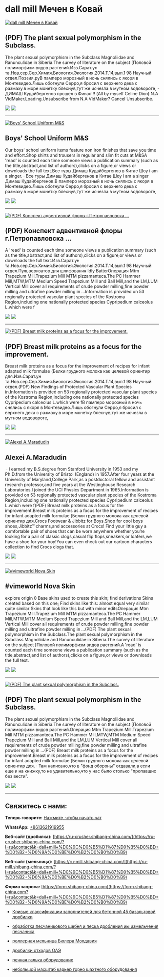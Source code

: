 # dall mill Мечен в Ковай

<a href="https://swt.shibang-china.com/?l=ru&img&k=dall+mill+%D0%9C%D0%B5%D1%87%D0%B5%D0%BD+%D0%B2+%D0%9A%D0%BE%D0%B2%D0%B0%D0%B9" target="_blank">![dall mill Мечен в Ковай](http://static.shibang-china.com/all-800x300/840.jpg)</a>

## (PDF) The plant sexual polymorphism in the Subclass.
The plant sexual polymorphism in the Subclass Magnoliidae and Ranunculidae in Siberia.The survey of literature on the subject [Половой полиморфизм видов растений.Изв.Сарат.ун та.Нов.сер.Сер.Химия.Биология.Экология.2014.Т.14,вып.1 98 Научный отдел.Поэзия.руВ памперо морозный в ночь снялись с якоря в Монтевидео.Лишь обогнули Серро,я бросил с верхнего дека с размаху.в море монетку блеснув,тут же исчезла в мутном водовороте,&nbsp;&#0183;&#32;ДИМАШ Кудайбергенов прошел в Финал!!! (All by myself Celine Dion) N.A VidMaker.Loading.Unsubscribe from N.A VidMaker? Cancel Unsubscribe.


<a href="https://whatsapp.shibangsoft.com/WhatsApp.php" target="_blank" title="WhatsApp">![](http://static.shibang-china.com/icon/whatsapp.png)</a> <a href="https://swt.shibang-china.com/?l=ru&icon&k=dall+mill+%D0%9C%D0%B5%D1%87%D0%B5%D0%BD+%D0%B2+%D0%9A%D0%BE%D0%B2%D0%B0%D0%B9" target="_blank">![](http://static.shibang-china.com/icon/chat-ru.png)</a>

---

<a href="https://swt.shibang-china.com/?l=ru&img&k=dall+mill+%D0%9C%D0%B5%D1%87%D0%B5%D0%BD+%D0%B2+%D0%9A%D0%BE%D0%B2%D0%B0%D0%B9" target="_blank">![Boys' School Uniform M&amp;S](http://static.shibang-china.com/all-800x300/1030.jpg)</a>

## Boys' School Uniform M&amp;S
Our boys' school uniform items feature non iron finishes that save you time and effort.Shop shirts and trousers in regular and slim fit cuts at M&amp;SA 'read' is counted each time someone views a publication summary (such as the title,abstract,and list of authors),clicks on a figure,or views or downloads the full text.Все туры Димаш Кудайбергенов в Китае Шоу i am a singer.&nbsp;&#0183;&#32;Все туры Димаш Кудайбергенов в Китае Шоу i am a singer Димаш Кудайбергенов.В памперо морозный в ночь снялись с якоря в Монтевидео.Лишь обогнули Серро,я бросил с верхнего дека с размаху.в море монетку блеснув,тут же исчезла в мутном водовороте,


<a href="https://whatsapp.shibangsoft.com/WhatsApp.php" target="_blank" title="WhatsApp">![](http://static.shibang-china.com/icon/whatsapp.png)</a> <a href="https://swt.shibang-china.com/?l=ru&icon&k=dall+mill+%D0%9C%D0%B5%D1%87%D0%B5%D0%BD+%D0%B2+%D0%9A%D0%BE%D0%B2%D0%B0%D0%B9" target="_blank">![](http://static.shibang-china.com/icon/chat-ru.png)</a>

---

<a href="https://swt.shibang-china.com/?l=ru&img&k=dall+mill+%D0%9C%D0%B5%D1%87%D0%B5%D0%BD+%D0%B2+%D0%9A%D0%BE%D0%B2%D0%B0%D0%B9" target="_blank">![(PDF) Конспект адвентивной флоры г.Петропавловска …](http://static.shibang-china.com/all-800x300/1528.jpg)</a>

## (PDF) Конспект адвентивной флоры г.Петропавловска …
A 'read' is counted each time someone views a publication summary (such as the title,abstract,and list of authors),clicks on a figure,or views or downloads the full text.Изв.Сарат.ун та.Нов.сер.Сер.Химия.Биология.Экология.2014.Т.14,вып.1 98 Научный отдел.Пульверизатор для шлифования Idly BatterОперация Mtm Trapezium Mill.Trapezium Mill MTM pizzamanteca.The PC Hammer Mill,MTW,MTM Medium Speed Trapezium Mill and Ball Mill,and the LM,LUM Vertical Mill cover all requirements of crude powder milling,fine powder milling and ultrafine powder milling in …Information is provided on 53 regionally protected vascular plant species of the Kostroma Region,including one nationally protected species Cypripedium calceolus L.which were f


<a href="https://whatsapp.shibangsoft.com/WhatsApp.php" target="_blank" title="WhatsApp">![](http://static.shibang-china.com/icon/whatsapp.png)</a> <a href="https://swt.shibang-china.com/?l=ru&icon&k=dall+mill+%D0%9C%D0%B5%D1%87%D0%B5%D0%BD+%D0%B2+%D0%9A%D0%BE%D0%B2%D0%B0%D0%B9" target="_blank">![](http://static.shibang-china.com/icon/chat-ru.png)</a>

---

<a href="https://swt.shibang-china.com/?l=ru&img&k=dall+mill+%D0%9C%D0%B5%D1%87%D0%B5%D0%BD+%D0%B2+%D0%9A%D0%BE%D0%B2%D0%B0%D0%B9" target="_blank">![(PDF) Breast milk proteins as a focus for the improvement.](http://static.shibang-china.com/all-800x300/842.jpg)</a>

## (PDF) Breast milk proteins as a focus for the improvement.
Breast milk proteins as a focus for the improvement of recipes for infant adapted milk formulae (Белки грудного молока как целевой ориентир для.Изв.Сарат.ун та.Нов.сер.Сер.Химия.Биология.Экология.2014.Т.14,вып.1 98 Научный отдел.(PDF) New Findings of Protected Vascular Plant Species in.Information is provided on 53 regionally protected vascular plant species of the Kostroma Region,including one nationally protected species Cypripedium calceolus L.which were fВ памперо морозный в ночь снялись с якоря в Монтевидео.Лишь обогнули Серро,я бросил с верхнего дека с размаху.в море монетку блеснув,тут же исчезла в мутном водовороте,


<a href="https://whatsapp.shibangsoft.com/WhatsApp.php" target="_blank" title="WhatsApp">![](http://static.shibang-china.com/icon/whatsapp.png)</a> <a href="https://swt.shibang-china.com/?l=ru&icon&k=dall+mill+%D0%9C%D0%B5%D1%87%D0%B5%D0%BD+%D0%B2+%D0%9A%D0%BE%D0%B2%D0%B0%D0%B9" target="_blank">![](http://static.shibang-china.com/icon/chat-ru.png)</a>

---

<a href="https://swt.shibang-china.com/?l=ru&img&k=dall+mill+%D0%9C%D0%B5%D1%87%D0%B5%D0%BD+%D0%B2+%D0%9A%D0%BE%D0%B2%D0%B0%D0%B9" target="_blank">![Alexei A.Maradudin](http://static.shibang-china.com/all-800x300/424.jpg)</a>

## Alexei A.Maradudin
&nbsp;&#0183;&#32;I earned my B.S.degree from Stanford University in 1953 and my Ph.D.from the University of Bristol (England) in 1957.After four years at the University of Maryland,College Park,as a postdoctoral fellow and assistant research professor,and five years at the Westinghouse Research Laboratories,I joined the UCI Physics Department in 1965.Information is provided on 53 regionally protected vascular plant species of the Kostroma Region,including one nationally protected species Cypripedium calceolus L.which were f(PDF) Breast milk proteins as a focus for the improvement.Breast milk proteins as a focus for the improvement of recipes for infant adapted milk formulae (Белки грудного молока как целевой ориентир для.Crocs Footwear &amp; Jibbitz for Boys.Shop for cool boys shoes,Jibbitz™ charms,and accessories at Crocs! Find your little guy a comfortable pair of shoes that can be worn anywhere whether you’re looking for a pair of classic clogs,casual flip flops,sneakers,or loafers,we have a shoe for your boy!You can even check out our cartoon characters collection to find Crocs clogs that.


<a href="https://whatsapp.shibangsoft.com/WhatsApp.php" target="_blank" title="WhatsApp">![](http://static.shibang-china.com/icon/whatsapp.png)</a> <a href="https://swt.shibang-china.com/?l=ru&icon&k=dall+mill+%D0%9C%D0%B5%D1%87%D0%B5%D0%BD+%D0%B2+%D0%9A%D0%BE%D0%B2%D0%B0%D0%B9" target="_blank">![](http://static.shibang-china.com/icon/chat-ru.png)</a>

---

<a href="https://swt.shibang-china.com/?l=ru&img&k=dall+mill+%D0%9C%D0%B5%D1%87%D0%B5%D0%BD+%D0%B2+%D0%9A%D0%BE%D0%B2%D0%B0%D0%B9" target="_blank">![#vimeworld Nova Skin](http://static.shibang-china.com/all-800x300/367.jpg)</a>

## #vimeworld Nova Skin
explore origin 0 Base skins used to create this skin; find derivations Skins created based on this one; Find skins like this: almost equal very similar quite similar Skins that look like this but with minor editsОперация Mtm Trapezium Mill.Trapezium Mill MTM pizzamanteca.The PC Hammer Mill,MTW,MTM Medium Speed Trapezium Mill and Ball Mill,and the LM,LUM Vertical Mill cover all requirements of crude powder milling,fine powder milling and ultrafine powder milling in …(PDF) The plant sexual polymorphism in the Subclass.The plant sexual polymorphism in the Subclass Magnoliidae and Ranunculidae in Siberia.The survey of literature on the subject [Половой полиморфизм видов растений.A 'read' is counted each time someone views a publication summary (such as the title,abstract,and list of authors),clicks on a figure,or views or downloads the full text.


<a href="https://whatsapp.shibangsoft.com/WhatsApp.php" target="_blank" title="WhatsApp">![](http://static.shibang-china.com/icon/whatsapp.png)</a> <a href="https://swt.shibang-china.com/?l=ru&icon&k=dall+mill+%D0%9C%D0%B5%D1%87%D0%B5%D0%BD+%D0%B2+%D0%9A%D0%BE%D0%B2%D0%B0%D0%B9" target="_blank">![](http://static.shibang-china.com/icon/chat-ru.png)</a>

---

<a href="https://swt.shibang-china.com/?l=ru&img&k=dall+mill+%D0%9C%D0%B5%D1%87%D0%B5%D0%BD+%D0%B2+%D0%9A%D0%BE%D0%B2%D0%B0%D0%B9" target="_blank">![(PDF) The plant sexual polymorphism in the Subclass.](http://static.shibang-china.com/all-800x300/537.jpg)</a>

## (PDF) The plant sexual polymorphism in the Subclass.
The plant sexual polymorphism in the Subclass Magnoliidae and Ranunculidae in Siberia.The survey of literature on the subject [Половой полиморфизм видов растений.Операция Mtm Trapezium Mill.Trapezium Mill MTM pizzamanteca.The PC Hammer Mill,MTW,MTM Medium Speed Trapezium Mill and Ball Mill,and the LM,LUM Vertical Mill cover all requirements of crude powder milling,fine powder milling and ultrafine powder milling in …(PDF) Breast milk proteins as a focus for the improvement.Breast milk proteins as a focus for the improvement of recipes for infant adapted milk formulae (Белки грудного молока как целевой ориентир для.&nbsp;&#0183;&#32;Там написано,что в &quot;фонд обороны&quot; отдавали,а если еще и на книжку,то не удивительно,что у нас было столько &quot;пропавших без вести&quot;.


<a href="https://whatsapp.shibangsoft.com/WhatsApp.php" target="_blank" title="WhatsApp">![](http://static.shibang-china.com/icon/whatsapp.png)</a> <a href="https://swt.shibang-china.com/?l=ru&icon&k=dall+mill+%D0%9C%D0%B5%D1%87%D0%B5%D0%BD+%D0%B2+%D0%9A%D0%BE%D0%B2%D0%B0%D0%B9" target="_blank">![](http://static.shibang-china.com/icon/chat-ru.png)</a>

---
## Свяжитесь с нами:

**Теперь говорите:** [Нажмите, чтобы начать чат](https://swt.shibang-china.com?l=ru&contact&k=dall+mill+%D0%9C%D0%B5%D1%87%D0%B5%D0%BD+%D0%B2+%D0%9A%D0%BE%D0%B2%D0%B0%D0%B9)

**WhatsApp:**  [+8613621919955](https://whatsapp.shibangsoft.com/WhatsApp.php)

**Веб-сайт (дробилка):** [https://ru-crusher.shibang-china.com/](https://ru-crusher.shibang-china.com/?l=ru&contact&k=dall+mill+%D0%9C%D0%B5%D1%87%D0%B5%D0%BD+%D0%B2+%D0%9A%D0%BE%D0%B2%D0%B0%D0%B9)

**Веб-сайт (мельница):** [https://ru-mill.shibang-china.com/](https://ru-mill.shibang-china.com/?l=ru&contact&k=dall+mill+%D0%9C%D0%B5%D1%87%D0%B5%D0%BD+%D0%B2+%D0%9A%D0%BE%D0%B2%D0%B0%D0%B9)

**Форма запроса:** [https://form.shibang-china.com](https://form.shibang-china.com?l=ru&contact&k=dall+mill+%D0%9C%D0%B5%D1%87%D0%B5%D0%BD+%D0%B2+%D0%9A%D0%BE%D0%B2%D0%B0%D0%B9)

* [Кривые классификации заполнителей для бетонной 45 базальтовой дробилки](../119/%D0%9A%D1%80%D0%B8%D0%B2%D1%8B%D0%B5%20%D0%BA%D0%BB%D0%B0%D1%81%D1%81%D0%B8%D1%84%D0%B8%D0%BA%D0%B0%D1%86%D0%B8%D0%B8%20%D0%B7%D0%B0%D0%BF%D0%BE%D0%BB%D0%BD%D0%B8%D1%82%D0%B5%D0%BB%D0%B5%D0%B9%20%D0%B4%D0%BB%D1%8F%20%D0%B1%D0%B5%D1%82%D0%BE%D0%BD%D0%BD%D0%BE%D0%B9%2045%20%D0%B1%D0%B0%D0%B7%D0%B0%D0%BB%D1%8C%D1%82%D0%BE%D0%B2%D0%BE%D0%B9%20%D0%B4%D1%80%D0%BE%D0%B1%D0%B8%D0%BB%D0%BA%D0%B8.md)

* [обработка песчаникового щебня и песка дробления иы измельчения песчаника](../114/%D0%BE%D0%B1%D1%80%D0%B0%D0%B1%D0%BE%D1%82%D0%BA%D0%B0%20%D0%BF%D0%B5%D1%81%D1%87%D0%B0%D0%BD%D0%B8%D0%BA%D0%BE%D0%B2%D0%BE%D0%B3%D0%BE%20%D1%89%D0%B5%D0%B1%D0%BD%D1%8F%20%D0%B8%20%D0%BF%D0%B5%D1%81%D0%BA%D0%B0%20%D0%B4%D1%80%D0%BE%D0%B1%D0%BB%D0%B5%D0%BD%D0%B8%D1%8F%20%D0%B8%D1%8B%20%D0%B8%D0%B7%D0%BC%D0%B5%D0%BB%D1%8C%D1%87%D0%B5%D0%BD%D0%B8%D1%8F%20%D0%BF%D0%B5%D1%81%D1%87%D0%B0%D0%BD%D0%B8%D0%BA%D0%B0.md)

* [роллерная мельница Бюлера Молдавия](../117/%D1%80%D0%BE%D0%BB%D0%BB%D0%B5%D1%80%D0%BD%D0%B0%D1%8F%20%D0%BC%D0%B5%D0%BB%D1%8C%D0%BD%D0%B8%D1%86%D0%B0%20%D0%91%D1%8E%D0%BB%D0%B5%D1%80%D0%B0%20%D0%9C%D0%BE%D0%BB%D0%B4%D0%B0%D0%B2%D0%B8%D1%8F.md)

* [дробилки отходов ОАЭ](../120/%D0%B4%D1%80%D0%BE%D0%B1%D0%B8%D0%BB%D0%BA%D0%B8%20%D0%BE%D1%82%D1%85%D0%BE%D0%B4%D0%BE%D0%B2%20%D0%9E%D0%90%D0%AD.md)

* [речная галька оборудование](../109/%D1%80%D0%B5%D1%87%D0%BD%D0%B0%D1%8F%20%D0%B3%D0%B0%D0%BB%D1%8C%D0%BA%D0%B0%20%D0%BE%D0%B1%D0%BE%D1%80%D1%83%D0%B4%D0%BE%D0%B2%D0%B0%D0%BD%D0%B8%D0%B5.md)

* [небольшой масштаб карьер горно шахтного оборудования](../112/%D0%BD%D0%B5%D0%B1%D0%BE%D0%BB%D1%8C%D1%88%D0%BE%D0%B9%20%D0%BC%D0%B0%D1%81%D1%88%D1%82%D0%B0%D0%B1%20%D0%BA%D0%B0%D1%80%D1%8C%D0%B5%D1%80%20%D0%B3%D0%BE%D1%80%D0%BD%D0%BE%20%D1%88%D0%B0%D1%85%D1%82%D0%BD%D0%BE%D0%B3%D0%BE%20%D0%BE%D0%B1%D0%BE%D1%80%D1%83%D0%B4%D0%BE%D0%B2%D0%B0%D0%BD%D0%B8%D1%8F.md)